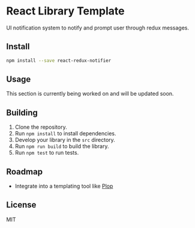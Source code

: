 # React Library Template
UI notification system to notify and prompt user through redux messages.

## Install

```bash
npm install --save react-redux-notifier
```

## Usage
<!-- **Work in Progress** -->

This section is currently being worked on and will be updated soon.

## Building

1. Clone the repository.
2. Run `npm install` to install dependencies.
3. Develop your library in the `src` directory.
4. Run `npm run build` to build the library.
5. Run `npm test` to run tests.

## Roadmap
- Integrate into a templating tool like [Plop](https://plopjs.com/)

## License

MIT